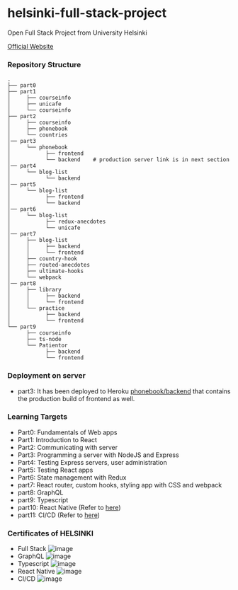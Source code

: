 # helsinki-full-stack-project

Open Full Stack Project from University Helsinki

[Official Website](https://fullstackopen.com/en/)

### Repository Structure

    .
    ├── part0
    ├── part1
    │     ├── courseinfo
    │     ├── unicafe
    │     └── courseinfo
    ├── part2
    │     ├── courseinfo
    │     ├── phonebook
    │     └── countries
    │── part3
    │     └── phonebook
    │           ├── frontend
    │           └── backend    # production server link is in next section
    │── part4
    │     └── blog-list
    │           └── backend
    │── part5
    │     └── blog-list
    │           ├── frontend
    │           └── backend
    │── part6
    │     └── blog-list
    │           ├── redux-anecdotes
    │           └── unicafe
    │── part7
    │     ├── blog-list
    │     │     ├── backend
    │     │     └── frontend
    │     ├── country-hook
    │     ├── routed-anecdotes
    │     ├── ultimate-hooks
    │     └── webpack
    │── part8
    │     ├── library
    │     │     ├── backend
    │     │     └── frontend
    │     └── practice
    │           ├── backend
    │           └── frontend
    └── part9
          ├── courseinfo
          ├── ts-node
          └── Patientor
                ├── backend
                └── frontend

### Deployment on server

- part3: It has been deployed to Heroku [phonebook/backend](https://helsinki-part3-phonebook.herokuapp.com/) that contains the production build of frontend as well.

### Learning Targets

- Part0: Fundamentals of Web apps
- Part1: Introduction to React
- Part2: Communicating with server
- Part3: Programming a server with NodeJS and Express
- Part4: Testing Express servers, user administration
- Part5: Testing React apps
- Part6: State management with Redux
- part7: React router, custom hooks, styling app with CSS and webpack
- part8: GraphQL
- part9: Typescript
- part10: React Native (Refer to [here](https://github.com/RickYCYang/rate-repository-app))
- part11: CI/CD (Refer to [here](https://github.com/RickYCYang/2021f2e-taiwan-travel-advisor))

### Certificates of HELSINKI

- Full Stack
  ![image](https://user-images.githubusercontent.com/54363801/194754130-25b6db15-9bc4-4f20-a618-a35d258863d7.png)
- GraphQL
  ![image](https://user-images.githubusercontent.com/54363801/194754141-d87f4a91-889a-481d-bef9-7c932dee33f3.png)
- Typescript
  ![image](https://user-images.githubusercontent.com/54363801/194754151-803201c7-0d21-4f54-aa3e-0b5608fcaec5.png)
- React Native
  ![image](https://user-images.githubusercontent.com/54363801/200176755-0d14f288-63a4-4c63-b789-23d37290c598.png)
- CI/CD
  ![image](https://user-images.githubusercontent.com/54363801/200176796-5899fa2a-d297-4f25-87e9-4b5ffdeda97d.png)


